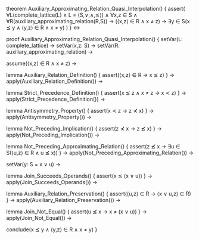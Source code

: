 theorem Auxiliary_Approximating_Relation_Quasi_Interpolation() {
  assert(
    ∀L(complete_lattice(L) ∧ L = ⟨S,∨,∧,⪯⟩) ∧
    ∀x,z ∈ S ∧
    ∀R(auxiliary_approximating_relation(R,S)) →
    (⟨x,z⟩ ∈ R ∧ x ≠ z) →
    ∃y ∈ S(x ⪯ y ∧ ⟨y,z⟩ ∈ R ∧ x ≠ y)
  )
} ↔

proof Auxiliary_Approximating_Relation_Quasi_Interpolation() {
  setVar(L: complete_lattice) →
  setVar(x,z: S) →
  setVar(R: auxiliary_approximating_relation) →
  
  assume(⟨x,z⟩ ∈ R ∧ x ≠ z) →
  
  lemma Auxiliary_Relation_Definition() {
    assert(⟨x,z⟩ ∈ R → x ⪯ z)
  } →
  apply(Auxiliary_Relation_Definition()) →
  
  lemma Strict_Precedence_Definition() {
    assert(x ⪯ z ∧ x ≠ z → x ≺ z)
  } →
  apply(Strict_Precedence_Definition()) →
  
  lemma Antisymmetry_Property() {
    assert(x ≺ z → z ⊀ x)
  } →
  apply(Antisymmetry_Property()) →
  
  lemma Not_Preceding_Implication() {
    assert(z ⊀ x → z ⪯̸ x)
  } →
  apply(Not_Preceding_Implication()) →
  
  lemma Not_Preceding_Approximating_Relation() {
    assert(z ⪯̸ x → ∃u ∈ S(⟨u,z⟩ ∈ R ∧ u ⪯̸ x))
  } →
  apply(Not_Preceding_Approximating_Relation()) →
  
  setVar(y: S = x ∨ u) →
  
  lemma Join_Succeeds_Operands() {
    assert(x ⪯ (x ∨ u))
  } →
  apply(Join_Succeeds_Operands()) →
  
  lemma Auxiliary_Relation_Preservation() {
    assert(⟨u,z⟩ ∈ R → ⟨x ∨ u,z⟩ ∈ R)
  } →
  apply(Auxiliary_Relation_Preservation()) →
  
  lemma Join_Not_Equal() {
    assert(u ⪯̸ x → x ≠ (x ∨ u))
  } →
  apply(Join_Not_Equal()) →
  
  conclude(x ⪯ y ∧ ⟨y,z⟩ ∈ R ∧ x ≠ y)
}